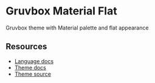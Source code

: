 # Gruvbox Material Flat

Gruvbox theme with Material palette and flat appearance

## Resources

- [Language docs](https://zed.dev/docs/extensions/languages)
- [Theme docs](https://zed.dev/docs/extensions/themes)
- [Theme source](https://github.com/zed-industries/zed/blob/main/crates/theme/src/schema.rs)

